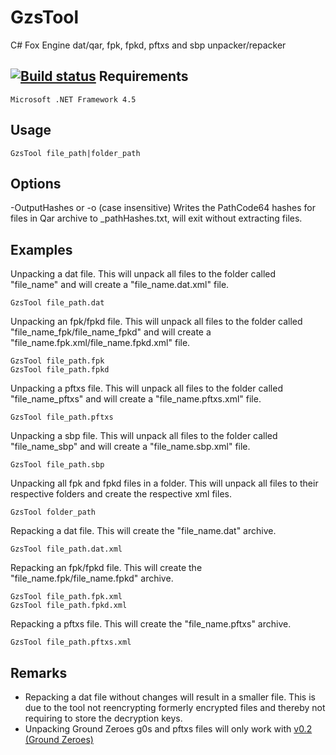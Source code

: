 # GzsTool
C# Fox Engine dat/qar, fpk, fpkd, pftxs and sbp unpacker/repacker
 
[![Build status](https://ci.appveyor.com/api/projects/status/eqetqq6fdggc964b?svg=true)](https://ci.appveyor.com/project/Atvaark/gzstool)
Requirements
--------
```
Microsoft .NET Framework 4.5
```
 
Usage
--------
 
```
GzsTool file_path|folder_path
```

Options
-------
-OutputHashes or -o (case insensitive)
Writes the PathCode64 hashes for files in Qar archive to <fileName>_pathHashes.txt, will exit without extracting files.
 
Examples
--------

Unpacking a dat file. This will unpack all files to the folder called "file_name" and will create a "file_name.dat.xml" file.
```
GzsTool file_path.dat
```
 
Unpacking an fpk/fpkd file. This will unpack all files to the folder called "file_name_fpk/file_name_fpkd" and will create a "file_name.fpk.xml/file_name.fpkd.xml" file.
```
GzsTool file_path.fpk
GzsTool file_path.fpkd
```

Unpacking a pftxs file. This will unpack all files to the folder called "file_name_pftxs" and will create a "file_name.pftxs.xml" file.
```
GzsTool file_path.pftxs
```

Unpacking a sbp file. This will unpack all files to the folder called "file_name_sbp" and will create a "file_name.sbp.xml" file.
```
GzsTool file_path.sbp
```
 
Unpacking all fpk and fpkd files in a folder. This will unpack all files to their respective folders and create the respective xml files. 
```
GzsTool folder_path
```

Repacking a dat file. This will create the "file_name.dat" archive.
```
GzsTool file_path.dat.xml
```

Repacking an fpk/fpkd file. This will create the "file_name.fpk/file_name.fpkd" archive.
```
GzsTool file_path.fpk.xml
GzsTool file_path.fpkd.xml
```

Repacking a pftxs file. This will create the "file_name.pftxs" archive.
```
GzsTool file_path.pftxs.xml
```

Remarks
--------
* Repacking a dat file without changes will result in a smaller file. This is due to the tool not reencrypting formerly encrypted files and thereby not requiring to store the decryption keys.
* Unpacking Ground Zeroes g0s and pftxs files will only work with [v0.2 (Ground Zeroes)](https://github.com/Atvaark/GzsTool/releases/tag/v0.2)
